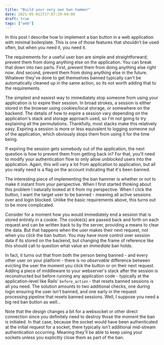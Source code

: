 ```yaml
---
title: "Build your very own ban hammer"
date: 2021-05-011T17:07:29-04:00
draft: true
tags: ["web"]
---
```


In this post I describe how to implement a ban button in a web application with minimal boilerplate.
This is one of those features that shouldn't be used often, but when you need it, you need it.

The requirements for a useful user ban are simple and straightforward; prevent them from doing anything else on the application.
You can break that down into two parts.
First, prevent them from doing anything else _right now_.
And second, prevent them from doing anything else in the future.
Whatever they've done to get themselves banned typically can't be automatically cleaned up in the same action, so its not worth adding that to the requirements.

The simplest and easiest way to immediately stop someone from using your application is to expire their session.
In broad strokes, a session is either stored in the browser using cookies/local storage, or somewhere on the backend.
The details of how to expire a session vary depending on the application's stack and storage approach used, so I'm not going to try explaining all the permutations.
Thankfully, most stacks make this relatively easy.
Expiring a session is more or less equivalent to logging someone out of the application, which obviously stops them from using it for the time being.

If expiring the session gets somebody out of the application, the next question is how to prevent them from getting back in?
For that, you'll need to modify your authentication flow to only allow _unblocked_ users into the application.
Again, this will vary a lot from application to application, but all you really need is a flag on the account indicating that it's been banned.

The interesting piece of implementing the ban hammer is whether or not to make it instant from _your_ perspective.
When I first started thinking about this problem I naturally looked at it from my perspective.
When I click the button, I want the target user to be banned - meaning all active sessions over and login blocked.
Unlike the basic requirements above, this turns out to be more complicated.

Consider for a moment how you would immediately end a session that is stored entirely in a cookie.
The cookie(s) are passed back and forth on each request and can be written back to by the server, providing a means to clear the data.
But that happens when the user makes their next request, not when you click the ban button.
You may have more control over session data if its stored on the backend, but changing the frame of reference like this should call to question what value an _immediate_ ban holds.

In fact, it turns out that from both the person being banned - and every other user on your platform - there is no _observable_ difference between evicting the user the moment you click the button or on their next request.
Adding a piece of middleware to your webserver's stack after the session is reconstructed but before running any application code - typically at the application-level like Rails' `before_action` - that resets banned sessions is all you need.
The solution amounts to two additional checks, one during login ensuring the user isn't banned, and one early in the request processing pipeline that resets banned sessions.
Well, I suppose you need a big red ban button as well...

Note that the design changes a bit for a websocket or other direct connection since you definitely need to destroy those the moment the ban is initiated.
In that case, because the socket would have been authenticated at the initial request for a socket, there typically isn't additional mid-stream authentication occurring.
Meaning they'll be able to keep using your sockets unless you explicitly close them as part of the ban.
